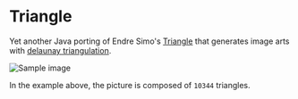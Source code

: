 # Triangle

Yet another Java porting of Endre Simo's [Triangle](https://www.esimov.com/2019/04/image-triangulation-in-go) that generates image arts with [delaunay triangulation](https://en.wikipedia.org/wiki/Delaunay_triangulation).

![Sample image](https://tonykwok.github.io/assets/images/out.png)

In the example above, the picture is composed of ```10344``` triangles.
